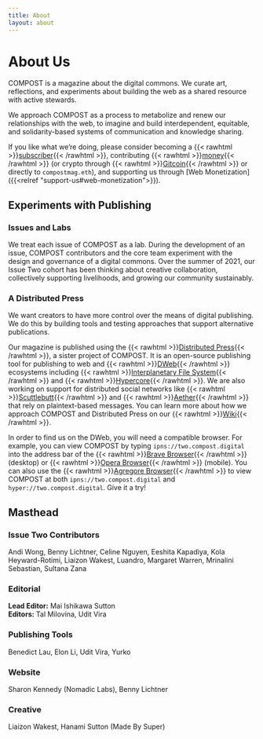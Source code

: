 ```yaml
---
title: About
layout: about
---
```


# About Us

COMPOST is a magazine about the digital commons. We curate art, reflections, and experiments about building the web as a shared resource with active stewards.

We approach COMPOST as a process to metabolize and renew our relationships with the web, to imagine and build interdependent, equitable, and solidarity-based systems of communication and knowledge sharing.

If you like what we’re doing, please consider becoming a {{< rawhtml >}}<a href="https://opencollective.com/compost/contribute/backer-22573/checkout" target="_blank">subscriber</a>{{< /rawhtml >}}, contributing {{< rawhtml >}}<a href="https://opencollective.com/compost" target="_blank">money</a>{{< /rawhtml >}} (or crypto through {{< rawhtml >}}<a href="https://gitcoin.co/grants/1385/compost" target="_blank">Gitcoin</a>{{< /rawhtml >}} or directly to `compostmag.eth`), and supporting us through [Web Monetization]({{<relref "support-us#web-monetization">}}).

## Experiments with Publishing

### Issues and Labs

We treat each issue of COMPOST as a lab. During the development of an issue, COMPOST contributors and the core team experiment with the design and governance of a digital commons. Over the summer of 2021, our Issue Two cohort has been thinking about creative collaboration, collectively supporting livelihoods, and growing our community sustainably.

### A Distributed Press

We want creators to have more control over the means of digital publishing. We do this by building tools and testing approaches that support alternative publications.

Our magazine is published using the {{< rawhtml >}}<a href="https://distributed.press" target="_blank">Distributed Press</a>{{< /rawhtml >}}, a sister project of COMPOST.
It is an open-source publishing tool for publishing to web and {{< rawhtml >}}<a href="https://getdweb.net" target="_blank">DWeb</a>{{< /rawhtml >}} ecosystems including {{< rawhtml >}}<a href="https://ipfs.io" target="_blank">Interplanetary File System</a>{{< /rawhtml >}} and {{< rawhtml >}}<a href="https://hypercore-protocol.org" target="_blank">Hypercore</a>{{< /rawhtml >}}. We are also working on support for distributed social networks like {{< rawhtml >}}<a href="https://scuttlebutt.nz" target="_blank">Scuttlebutt</a>{{< /rawhtml >}} and {{< rawhtml >}}<a href="https://aether.app" target="_blank">Aether</a>{{< /rawhtml >}} that rely on plaintext-based messages. You can learn more about how we approach COMPOST and Distributed Press on our {{< rawhtml >}}<a href="https://github.com/hyphacoop/distributed-press-organizing/wiki/About-COMPOST-and-Distributed-Press/" target="_blank">Wiki</a>{{< /rawhtml >}}.

In order to find us on the DWeb, you will need a compatible browser. For example, you can view COMPOST by typing `ipns://two.compost.digital` into the address bar of the {{< rawhtml >}}<a href="https://brave.com" target="_blank">Brave Browser</a>{{< /rawhtml >}} (desktop) or {{< rawhtml >}}<a href="https://www.opera.com/mobile" target="_blank">Opera Browser</a>{{< /rawhtml >}} (mobile). You can also use the {{< rawhtml >}}<a href="https://github.com/AgregoreWeb/agregore-browser" target="_blank">Agregore Browser</a>{{< /rawhtml >}} to view COMPOST at both `ipns://two.compost.digital` and `hyper://two.compost.digital`. Give it a try!

## Masthead

### Issue Two Contributors

Andi Wong, Benny Lichtner, Celine Nguyen, Eeshita Kapadiya, Kola Heyward-Rotimi, Liaizon Wakest, Luandro, Margaret Warren, Mrinalini Sebastian, Sultana Zana

### Editorial

**Lead Editor:** Mai Ishikawa Sutton  
**Editors:** Tal Milovina, Udit Vira

### Publishing Tools

Benedict Lau, Elon Li, Udit Vira, Yurko

### Website 

Sharon Kennedy (Nomadic Labs), Benny Lichtner

### Creative

Liaizon Wakest, Hanami Sutton (Made By Super)
